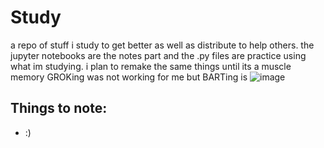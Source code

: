 # Study
a repo of stuff i study to get better as well as distribute to help others.
the jupyter notebooks are the notes part and the .py files are practice using what im studying.
i plan to remake the same things until its a muscle memory
GROKing was not working for me but BARTing is
![image](https://github.com/Toyolo/Study/assets/32978117/22b3582d-e910-4167-99e9-9ace67e10a73)

## Things to note:
- :)
